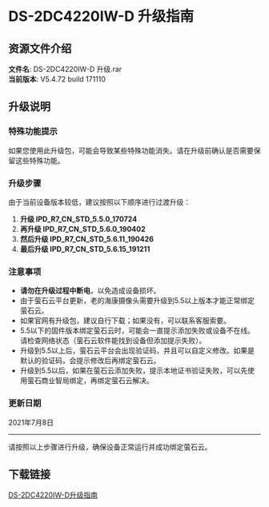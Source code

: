 # DS-2DC4220IW-D 升级指南

## 资源文件介绍

**文件名**: DS-2DC4220IW-D 升级.rar  
**当前版本**: V5.4.72 build 171110

## 升级说明

### 特殊功能提示

如果您使用此升级包，可能会导致某些特殊功能消失。请在升级前确认是否需要保留这些特殊功能。

### 升级步骤

由于当前设备版本较低，建议按照以下顺序进行过渡升级：

1. **升级 IPD_R7_CN_STD_5.5.0_170724**
2. **再升级 IPD_R7_CN_STD_5.6.0_190402**
3. **然后升级 IPD_R7_CN_STD_5.6.11_190426**
4. **最后升级 IPD_R7_CN_STD_5.6.15_191211**

### 注意事项

- **请勿在升级过程中断电**，以免造成设备损坏。
- 由于萤石云平台更新，老的海康摄像头需要升级到5.5以上版本才能正常绑定萤石云。
- 如果官网有升级包，建议自行下载；如果没有，可以联系客服索要。
- 5.5以下的固件版本绑定萤石云时，可能会一直提示添加失败或设备不在线。请检查网络状态（萤石云软件能找到设备但添加提示失败）。
- 升级到5.5以上后，萤石云平台会出现验证码，并且可以自定义修改。如果是默认的验证码，会提示修改后再绑定萤石云。
- 升级到5.5以后，如果在萤石云添加失败，提示本地证书验证失败，可以先使用萤石商业智局绑定，再绑定萤石云解决。

### 更新日期

2021年7月8日

---

请按照以上步骤进行升级，确保设备正常运行并成功绑定萤石云。

## 下载链接

[DS-2DC4220IW-D升级指南](https://pan.quark.cn/s/2c473ad574c9)